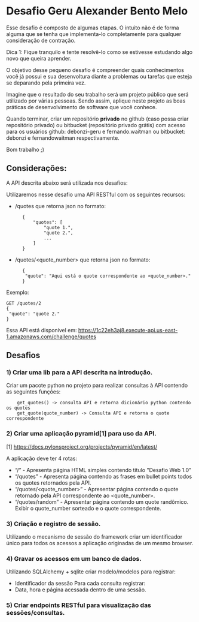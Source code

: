# Desafio Geru Alexander Bento Melo

Esse desafio é composto de algumas etapas. O intuito não é de forma alguma que se tenha que implementa-lo completamente para qualquer consideração de contração.

Dica 1: Fique tranquilo e tente resolvê-lo como se estivesse estudando algo novo que queira aprender.

O objetivo desse pequeno desafio é compreender quais conhecimentos você já possui e sua desenvoltura diante a problemas ou tarefas que esteja se deparando pela primeira vez.

Imagine que o resultado do seu trabalho será um projeto público que será utilizado por várias pessoas. Sendo assim, aplique neste projeto as boas práticas de desenvolvimento de software que você conhece.

Quando terminar, criar um repositório **privado** no github (caso possa criar repositório privado) ou bitbucket (repositório privado grátis) com acesso para os usuários github: debonzi-geru e fernando.waitman ou bitbucket: debonzi e fernandowaitman respectivamente.


Bom trabalho ;)

## Considerações:
A API descrita abaixo será utilizada nos desafios:

Utilizaremos nesse desafio uma API RESTful com os seguintes recursos:

* /quotes que retorna json no formato:
```
      {
          "quotes": [
              "quote 1.",
              "quote 2.",
              ...
          ]
      }
```

* /quotes/<quote_number> que retorna json no formato:
```
      {
       "quote": "Aqui está o quote correspondente ao <quote_number>."
      }
```
Exemplo:
```
GET /quotes/2
{
 "quote": "quote 2."
}
```
Essa API está disponível em: https://1c22eh3aj8.execute-api.us-east-1.amazonaws.com/challenge/quotes


## Desafios

### 1) Criar uma lib para a API descrita na introdução.

Criar um pacote python no projeto para realizar consultas à API contendo as seguintes funções:
```
    get_quotes() -> consulta API e retorna dicionário python contendo os quotes
    get_quote(quote_number) -> Consulta API e retorna o quote correspondente
```

### 2) Criar uma aplicação pyramid[1] para uso da API.

[1] https://docs.pylonsproject.org/projects/pyramid/en/latest/

A aplicação deve ter 4 rotas:

 *  “/” - Apresenta página HTML simples contendo título "Desafio Web 1.0"
 *  “/quotes” - Apresenta página contendo as frases em bullet points todos os quotes retornados pela API.
 *  “/quotes/<quote_number>” - Apresentar página contendo o quote retornado pela API correspondente ao <quote_number>.
 * “/quotes/random” - Apresentar página contendo um quote randômico. Exibir o quote_number sorteado e o quote correspondente.


### 3) Criação e registro de sessão.
Utilizando o mecanismo de sessão do framework criar um identificador único para todos os acessos a aplicação originadas de um mesmo browser.

### 4) Gravar os acessos em um banco de dados.

Utilizando SQLAlchemy + sqlite criar modelo/modelos para registrar:
- Identificador da sessão
Para cada consulta registrar:
- Data, hora e página acessada dentro de uma sessão.

### 5) Criar endpoints RESTful para visualização das sessões/consultas.

